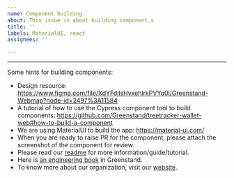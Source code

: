 ```yaml
---
name: Component building
about: This issue is about building component.s
title: ''
labels: MaterialUI, react
assignees: ''

---
```


---
Some hints for building components:
* Design resource: https://www.figma.com/file/XdYFdjlsHvxehlrkPVYq0l/Greenstand-Webmap?node-id=2497%3A11584
* A tutorial of how to use the Cypress component tool to build components: 
  https://github.com/Greenstand/treetracker-wallet-web#how-to-build-a-component
* We are using MaterialUI to build the app: https://material-ui.com/
* When you are ready to raise PR for the component, please attach the screenshot of the component for review.
* Please read our [readme](https://github.com/Greenstand/treetracker-web-map-client#treetracker-web) for more information/guide/tutorial.
* Here is [an engineering book](https://greenstand.gitbook.io/engineering/) in Greenstand.
* To know more about our organization, visit our [website](https://greenstand.org).
